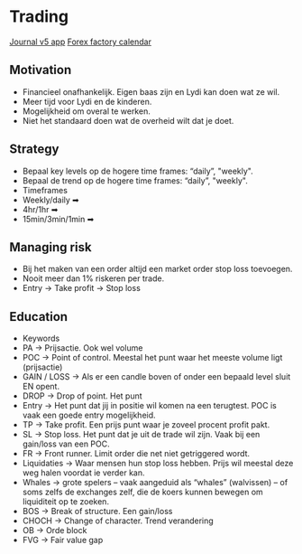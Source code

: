 # Trading

[Journal v5 app](https://github.com/kadimara/trading/tree/main/journal/#readme "Trading journal app where I can add my trades.")
[Forex factory calendar](https://www.forexfactory.com/calendar)

## Motivation

- Financieel onafhankelijk. Eigen baas zijn en Lydi kan doen wat ze wil.
- Meer tijd voor Lydi en de kinderen.
- Mogelijkheid om overal te werken.
- Niet het standaard doen wat de overheid wilt dat je doet.

## Strategy

- Bepaal key levels op de hogere time frames: “daily”, "weekly".
- Bepaal de trend op de hogere time frames: “daily”, "weekly".
- Timeframes
- Weekly/daily ➡
- 4hr/1hr ➡
- 15min/3min/1min ➡

## Managing risk

- Bij het maken van een order altijd een market order stop loss toevoegen.
- Nooit meer dan 1% riskeren per trade.
- Entry -> Take profit -> Stop loss

## Education

- Keywords
- PA -> Prijsactie. Ook wel volume
- POC -> Point of control. Meestal het punt waar het meeste volume ligt (prijsactie)
- GAIN / LOSS -> Als er een candle boven of onder een bepaald level sluit EN opent.
- DROP -> Drop of point. Het punt
- Entry -> Het punt dat jij in positie wil komen na een terugtest. POC is vaak een goede entry mogelijkheid.
- TP -> Take profit. Een prijs punt waar je zoveel procent profit pakt.
- SL -> Stop loss. Het punt dat je uit de trade wil zijn. Vaak bij een gain/loss van een POC.
- FR -> Front runner. Limit order die net niet getriggered wordt.
- Liquidaties -> Waar mensen hun stop loss hebben. Prijs wil meestal deze weg halen voordat ie verder kan.
- Whales -> grote spelers – vaak aangeduid als “whales” (walvissen) – of soms zelfs de exchanges zelf, die de koers kunnen bewegen om liquiditeit op te zoeken.
- BOS -> Break of structure. Een gain/loss
- CHOCH -> Change of character. Trend verandering
- OB -> Orde block
- FVG -> Fair value gap
